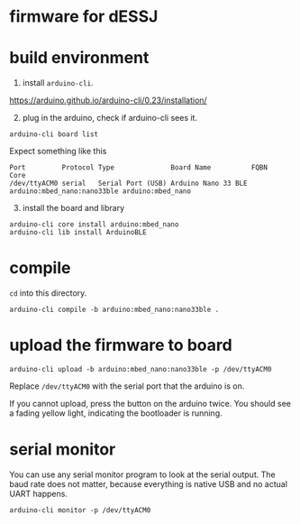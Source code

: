 # firmware for dESSJ

# build environment

1. install `arduino-cli`.

https://arduino.github.io/arduino-cli/0.23/installation/

2. plug in the arduino, check if arduino-cli sees it.

```
arduino-cli board list
```

Expect something like this

```
Port         Protocol Type              Board Name          FQBN                        Core             
/dev/ttyACM0 serial   Serial Port (USB) Arduino Nano 33 BLE arduino:mbed_nano:nano33ble arduino:mbed_nano
```


3. install the board and library

```
arduino-cli core install arduino:mbed_nano
arduino-cli lib install ArduinoBLE
```

# compile

`cd` into this directory.

```
arduino-cli compile -b arduino:mbed_nano:nano33ble .
```

# upload the firmware to board

```
arduino-cli upload -b arduino:mbed_nano:nano33ble -p /dev/ttyACM0
```

Replace `/dev/ttyACM0` with the serial port that the arduino is on.

If you cannot upload, press the button on the arduino twice. You should see a fading yellow light, indicating the bootloader is running.

# serial monitor

You can use any serial monitor program to look at the serial output. The baud rate does not matter, because everything is native USB and no actual UART happens.

```
arduino-cli monitor -p /dev/ttyACM0
```